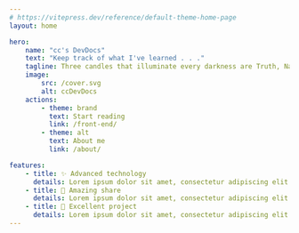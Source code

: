 ```yaml
---
# https://vitepress.dev/reference/default-theme-home-page
layout: home

hero:
    name: "cc's DevDocs"
    text: "Keep track of what I've learned . . ."
    tagline: Three candles that illuminate every darkness are Truth, Nature and Knowledge.
    image:
        src: /cover.svg
        alt: ccDevDocs
    actions:
        - theme: brand
          text: Start reading
          link: /front-end/
        - theme: alt
          text: About me
          link: /about/

features:
    - title: ✨ Advanced technology
      details: Lorem ipsum dolor sit amet, consectetur adipiscing elit
    - title: 🏹 Amazing share
      details: Lorem ipsum dolor sit amet, consectetur adipiscing elit
    - title: 🚀 Excellent project
      details: Lorem ipsum dolor sit amet, consectetur adipiscing elit
---
```


